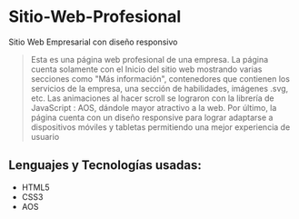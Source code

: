 # Sitio-Web-Profesional
Sitio Web Empresarial con diseño responsivo

>Esta es una página web profesional de una empresa. La página cuenta solamente con el Inicio del sitio web mostrando varias secciones como "Más información", contenedores que contienen los servicios de la empresa, una sección de habilidades, imágenes .svg, etc. Las animaciones al hacer scroll se lograron con la librería de JavaScript : AOS, dándole mayor atractivo a la web. Por último, la página cuenta con un diseño responsive para lograr adaptarse a dispositivos móviles y tabletas permitiendo una mejor experiencia de usuario

## Lenguajes y Tecnologías usadas:
* HTML5
* CSS3
* AOS
